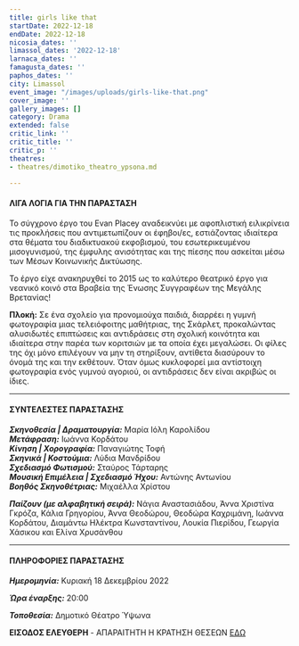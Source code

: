 ```yaml
---
title: girls like that
startDate: 2022-12-18
endDate: 2022-12-18
nicosia_dates: ''
limassol_dates: '2022-12-18'
larnaca_dates: ''
famagusta_dates: ''
paphos_dates: ''
city: Limassol
event_image: "/images/uploads/girls-like-that.png"
cover_image: ''
gallery_images: []
category: Drama
extended: false
critic_link: ''
critic_title: ''
critic_p: ''
theatres:
- theatres/dimotiko_theatro_ypsona.md

---
```

#### ΛΙΓΑ ΛΟΓΙΑ ΓΙΑ ΤΗΝ ΠΑΡΑΣΤΑΣΗ

Το σύγχρονο έργο του Evan Placey αναδεικνύει με αφοπλιστική ειλικρίνεια τις προκλήσεις που αντιμετωπίζουν οι έφηβοι/ες, εστιάζοντας ιδιαίτερα στα θέματα του διαδικτυακού εκφοβισμού, του εσωτερικευμένου μισογυνισμού, της έμφυλης ανισότητας και της πίεσης που ασκείται μέσω των Μέσων Κοινωνικής Δικτύωσης.

Το έργο είχε ανακηρυχθεί το 2015 ως το καλύτερο θεατρικό έργο για νεανικό κοινό στα Βραβεία της Ένωσης Συγγραφέων της Μεγάλης Βρετανίας!

**Πλοκή:** Σε ένα σχολείο για προνομιούχα παιδιά, διαρρέει η γυμνή φωτογραφία μιας τελειόφοιτης μαθήτριας, της Σκάρλετ, προκαλώντας αλυσιδωτές επιπτώσεις και αντιδράσεις στη σχολική κοινότητα και ιδιαίτερα στην παρέα των κοριτσιών με τα οποία έχει μεγαλώσει. Οι φίλες της όχι μόνο επιλέγουν να μην τη στηρίξουν, αντίθετα διασύρουν το όνομά της και την εκθέτουν. Όταν όμως κυκλοφορεί μια αντίστοιχη φωτογραφία ενός γυμνού αγοριού, οι αντιδράσεις δεν είναι ακριβώς οι ίδιες.

***

#### ΣΥΝΤΕΛΕΣΤΕΣ ΠΑΡΑΣΤΑΣΗΣ

**_Σκηνοθεσία | Δραματουργία:_** Μαρία Ιόλη Καρολίδου  
**_Μετάφραση:_** Ιωάννα Κορδάτου  
**_Κίνηση | Χορογραφία:_** Παναγιώτης Τοφή  
**_Σκηνικά | Κοστούμια:_** Λύδια Μανδρίδου  
**_Σχεδιασμό Φωτισμού:_** Σταύρος Τάρταρης  
**_Μουσική Επιμέλεια | Σχεδιασμό Ήχου:_** Αντώνης Αντωνίου  
**_Βοηθός Σκηνοθέτριας:_** Μιχαέλλα Χρίστου

**_Παίζουν (με αλφαβητική σειρά):_** Νάγια Αναστασιάδου, Άννα Χριστίνα Γκρόζα, Κάλια Γρηγορίου, Άννα Θεοδώρου, Θεοδώρα Καχριμάνη, Ιωάννα Κορδάτου, Διαμάντω Ηλέκτρα Κωνσταντίνου, Λουκία Πιερίδου, Γεωργία Χάσικου και Ελίνα Χρυσάνθου

***

#### ΠΛΗΡΟΦΟΡΙΕΣ ΠΑΡΑΣΤΑΣΗΣ

**_Ημερομηνία:_** Κυριακή 18 Δεκεμβρίου 2022

**_Ώρα έναρξης:_** 20:00

**_Τοποθεσία:_** Δημοτικό Θέατρο Ύψωνα

**ΕΙΣΟΔΟΣ ΕΛΕΥΘΕΡΗ** - ΑΠΑΡΑΙΤΗΤΗ Η ΚΡΑΤΗΣΗ ΘΕΣΕΩΝ [ΕΔΩ](https://www.eventora.com/el/Events/girls-lemesos)